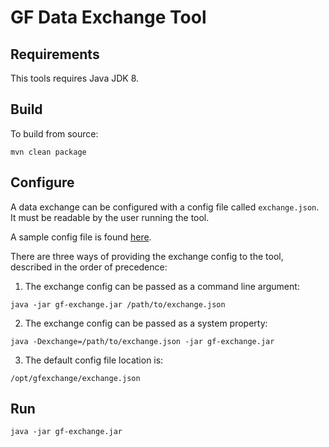 # GF Data Exchange Tool

## Requirements

This tools requires Java JDK 8.

## Build

To build from source:

```
mvn clean package
```

## Configure

A data exchange can be configured with a config file called `exchange.json`. It must be readable by the user running the tool.

A sample config file is found [here](config/localhost-play-exchange.json).

There are three ways of providing the exchange config to the tool, described in the order of precedence:

1) The exchange config can be passed as a command line argument:

```
java -jar gf-exchange.jar /path/to/exchange.json
```

2) The exchange config can be passed as a system property:

```
java -Dexchange=/path/to/exchange.json -jar gf-exchange.jar 
```

3) The default config file location is:

```
/opt/gfexchange/exchange.json
```

## Run

```
java -jar gf-exchange.jar
```
